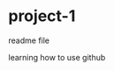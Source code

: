 # project-1
readme file 


learning how to use github 


<!-- PS C:\Users\Tippu Ghorpade\project-1-1\vite-project> npm create vite@letest
npm : File C:\Program Files\nodejs\npm.ps1 cannot be loaded because running scripts is disabled on this system. For more 
information, see about_Execution_Policies at https:/go.microsoft.com/fwlink/?LinkID=135170.
At line:1 char:1
+ npm create vite@letest
+ ~~~
    + CategoryInfo          : SecurityError: (:) [], PSSecurityException
    + FullyQualifiedErrorId : UnauthorizedAccess
PS C:\Users\Tippu Ghorpade\project-1-1\vite-project> cd.. 
PS C:\Users\Tippu Ghorpade\project-1-1> git add .
PS C:\Users\Tippu Ghorpade\project-1-1> git commit -m"updated repo "
[main 8d23ca3] updated repo
 1 file changed, 2 insertions(+), 1 deletion(-)
PS C:\Users\Tippu Ghorpade\project-1-1> git push
info: please complete authentication in your browser...
Enumerating objects: 5, done.
Counting objects: 100% (5/5), done.
Writing objects: 100% (3/3), 281 bytes | 140.00 KiB/s, done.
Total 3 (delta 0), reused 0 (delta 0), pack-reused 0 (from 0)
To https://github.com/TDGKalvium/project-1.git
   0d410c6..8d23ca3  main -> main
PS C:\Users\Tippu Ghorpade\project-1-1> git push
Everything up-to-date
PS C:\Users\Tippu Ghorpade\project-1-1> -->